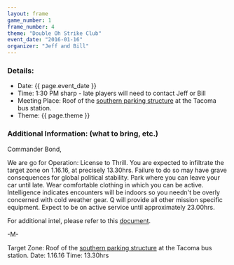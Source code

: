 ```yaml
---
layout: frame
game_number: 1
frame_number: 4
theme: "Double Oh Strike Club"
event_date: "2016-01-16"
organizer: "Jeff and Bill"
---
```



### Details:
- Date: {{ page.event_date }}
- Time: 1:30 PM sharp - late players will need to contact Jeff or Bill
- Meeting Place: Roof of the [southern parking structure](http://www.strikeclub-tacoma.com/assets/1-4_Target_Zone.pdf) at the Tacoma bus station.
- Theme: {{ page.theme }}

### Additional Information: (what to bring, etc.)



Commander Bond, 

We are go for Operation: License to Thrill. You are expected to infiltrate the target zone on 1.16.16, at precisely 13.30hrs. Failure to do so may have grave consequences for global political stability. Park where you can leave your car until late. Wear comfortable clothing in which you can be active. Intelligence indicates encounters will be indoors so you needn't be overly concerned with cold weather gear. Q will provide all other mission specific equipment. Expect to be on active service until approximately 23.00hrs.  

For additional intel, please refer to this [document](https://www.youtube.com/watch?v=ht8gzvrsDfE).

-M-

Target Zone: Roof of the [southern parking structure](http://www.strikeclub-tacoma.com/assets/1-4_Target_Zone.pdf) at the Tacoma bus station.
Date: 1.16.16
Time: 13.30hrs

